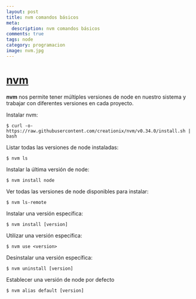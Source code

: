 ```yaml
---
layout: post
title: nvm comandos básicos
meta:
  description: nvm comandos básicos
comments: true
tags: node
category: programacion
image: nvm.jpg
---
```


# [nvm](https://github.com/creationix/nvm)

**nvm** nos permite tener múltiples versiones de node en nuestro sistema y trabajar con diferentes versiones en cada proyecto.

Instalar nvm:

```shell
$ curl -o- https://raw.githubusercontent.com/creationix/nvm/v0.34.0/install.sh | bash
```

Listar todas las versiones de node instaladas:

`$ nvm ls`

Instalar la última versión de node:

`$ nvm install node`

Ver todas las versiones de node disponibles para instalar:

`$ nvm ls-remote`

Instalar una versión específica:

`$ nvm install [version]`

Utilizar una versión específica:

`$ nvm use <version>`

Desinstalar una versión específica:

`$ nvm uninstall [version]`

Establecer una versión de node por defecto

`$ nvm alias default [version]`
